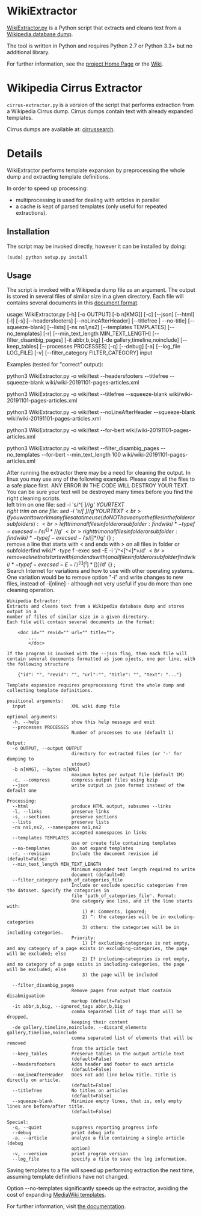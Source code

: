 # WikiExtractor
[WikiExtractor.py](http://medialab.di.unipi.it/wiki/Wikipedia_Extractor) is a Python script that extracts and cleans text from a [Wikipedia database dump](http://download.wikimedia.org/).

The tool is written in Python and requires Python 2.7 or Python 3.3+ but no additional library.

For further information, see the [project Home Page](http://medialab.di.unipi.it/wiki/Wikipedia_Extractor) or the [Wiki](https://github.com/attardi/wikiextractor/wiki).

# Wikipedia Cirrus Extractor

`cirrus-extractor.py` is a version of the script that performs extraction from a Wikipedia Cirrus dump.
Cirrus dumps contain text with already expanded templates.

Cirrus dumps are available at:
[cirrussearch](http://dumps.wikimedia.org/other/cirrussearch/).

# Details

WikiExtractor performs template expansion by preprocessing the whole dump and extracting template definitions.

In order to speed up processing:

- multiprocessing is used for dealing with articles in parallel
- a cache is kept of parsed templates (only useful for repeated extractions).

## Installation

The script may be invoked directly, however it can be installed by doing:

    (sudo) python setup.py install

## Usage
The script is invoked with a Wikipedia dump file as an argument.
The output is stored in several files of similar size in a given directory.
Each file will contains several documents in this [document format](http://medialab.di.unipi.it/wiki/Document_Format).

usage:  WikiExtractor.py 
                            [-h] [-o OUTPUT] [-b n[KMG]] [-c] [--json] [--html]
                            [-l] [-s] [--headersfooters] [--noLineAfterHeader]
                            [--titlefree | --no-title] [--squeeze-blank] [--lists] [-ns ns1,ns2]
                            [--templates TEMPLATES] [--no_templates] [-r]
                            [--min_text_length MIN_TEXT_LENGTH]
                            [--filter_disambig_pages] [-it abbr,b,big]
                            [-de gallery,timeline,noinclude] [--keep_tables]
                            [--processes PROCESSES] [-q] [--debug] [-a]
                            [--log_file LOG_FILE] [-v]
                            [--filter_category FILTER_CATEGORY]
                            input

Examples (tested for "correct" output):

python3 WikiExtractor.py -o wiki/test --headersfooters --titlefree --squeeze-blank wiki/wiki-20191101-pages-articles.xml

python3 WikiExtractor.py -o wiki/test --titlefree --squeeze-blank wiki/wiki-20191101-pages-articles.xml

python3 WikiExtractor.py -o wiki/test --noLineAfterHeader --squeeze-blank wiki/wiki-20191101-pages-articles.xml

python3 WikiExtractor.py -o wiki/test --for-bert wiki/wiki-20191101-pages-articles.xml

python3 WikiExtractor.py -o wiki/test --filter_disambig_pages --no_templates --for-bert --min_text_length 100 wiki/wiki-20191101-pages-articles.xml


After running the extractor there may be a need for cleaning the output. In linux you may use any of the following examples. Please copy all the files to a safe place first. ANY ERROR IN THE CODE WILL DESTROY YOUR TEXT. You can be sure your text will be destroyed many times before you find the right cleaning scripts.<br>
left trim on one file: sed -i 's/^[ ]*//g' YOURTEXT<br>
right trim on one file: sed -i 's/[ ]*$//g' YOURTEXT<br>
If you want to work many files at a time use (do NOT have any othe files in the folder or subfolders):<br>
left trim on all files in folder or subfolder: find wiki/* -type f -exec sed -i 's/^[ ]*//g' {} \;<br>
right trim on all files in folder or subfolder: find wiki/* -type f -exec sed -i 's/[ ]*$//g' {} \;<br>
remove a line that starts with < and ends with > on all files in folder or subfolderfind wiki/* -type f -exec sed -E -i '/^<[^<]*>$/d' {} \;<br>
remove a line that starts with ( and ends with ) on all files in folder or subfolderfind wiki/* -type f -exec sed -E -i '/^[(][^(]*[)]$/d' {} \;<br>
Search Internet for variations and how to use with other operating systems. One variation would be to remove option "-i" and write changes to new files, instead of -i[nline] - although not very useful if you do more than one cleaning operation.


    Wikipedia Extractor:
    Extracts and cleans text from a Wikipedia database dump and stores output in a
    number of files of similar size in a given directory.
    Each file will contain several documents in the format:

        <doc id="" revid="" url="" title="">
            ...
            </doc>

    If the program is invoked with the --json flag, then each file will
    contain several documents formatted as json ojects, one per line, with
    the following structure

        {"id": "", "revid": "", "url":"", "title": "", "text": "..."}

    Template expansion requires preprocesssng first the whole dump and
    collecting template definitions.

    positional arguments:
      input                 XML wiki dump file

    optional arguments:
      -h, --help            show this help message and exit
      --processes PROCESSES
                            Number of processes to use (default 1)

    Output:
      -o OUTPUT, --output OUTPUT
                            directory for extracted files (or '-' for dumping to
                            stdout)
      -b n[KMG], --bytes n[KMG]
                            maximum bytes per output file (default 1M)
      -c, --compress        compress output files using bzip
      --json                write output in json format instead of the default one

    Processing:
      --html                produce HTML output, subsumes --links
      -l, --links           preserve links
      -s, --sections        preserve sections
      --lists               preserve lists
      -ns ns1,ns2, --namespaces ns1,ns2
                            accepted namespaces in links
      --templates TEMPLATES
                            use or create file containing templates
      --no-templates        Do not expand templates
      -r, --revision        Include the document revision id (default=False)
      --min_text_length MIN_TEXT_LENGTH
                            Minimum expanded text length required to write
                            document (default=0)
      --filter_category path_of_categories_file
                            Include or exclude specific categories from the dataset. Specify the categories in
                            file 'path_of_categories_file'. Format:
                            One category one line, and if the line starts with:
                                1) #: Comments, ignored;
                                2) ^: the categories will be in excluding-categories
                                3) others: the categories will be in including-categories.
                            Priority:
                                1) If excluding-categories is not empty, and any category of a page exists in excluding-categories, the page will be excluded; else
                                2) If including-categories is not empty, and no category of a page exists in including-categories, the page will be excluded; else
                                3) the page will be included

      --filter_disambig_pages
                            Remove pages from output that contain disabmiguation
                            markup (default=False)
      -it abbr,b,big, --ignored_tags abbr,b,big
                            comma separated list of tags that will be dropped,
                            keeping their content
      -de gallery,timeline,noinclude, --discard_elements gallery,timeline,noinclude
                            comma separated list of elements that will be removed
                            from the article text
      --keep_tables         Preserve tables in the output article text
                            (default=False)
      --headersfooters      Adds header and footer to each article
                            (default=False)
      --noLineAfterHeader   Does not add line below title. Title is directly on article.
                            (default=False)
      --titlefree           No titles on articles
                            (default=False)
      --squeeze-blank       Minimize empty lines, that is, only empty lines are before/after title.
                            (default=False)

    Special:
      -q, --quiet           suppress reporting progress info
      --debug               print debug info
      -a, --article         analyze a file containing a single article (debug
                            option)
      -v, --version         print program version
      --log_file            specify a file to save the log information.


Saving templates to a file will speed up performing extraction the next time,
assuming template definitions have not changed.

Option --no-templates significantly speeds up the extractor, avoiding the cost
of expanding [MediaWiki templates](https://www.mediawiki.org/wiki/Help:Templates).

For further information, visit [the documentation](http://attardi.github.io/wikiextractor).
